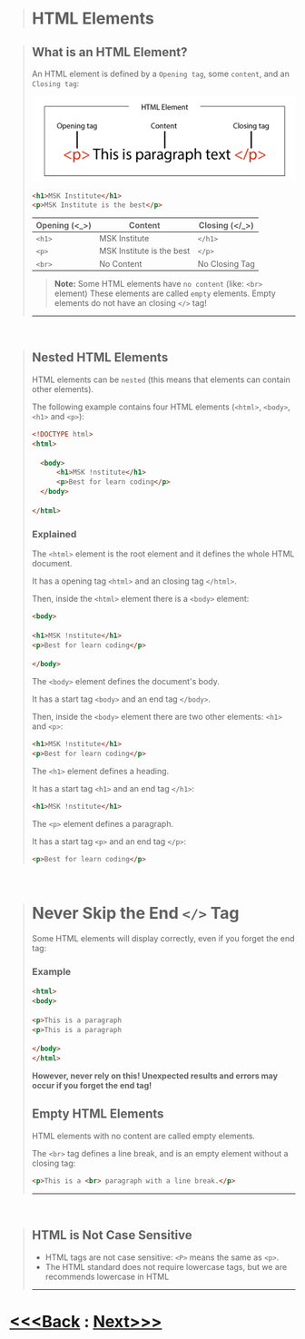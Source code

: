 ># HTML Elements

>## What is an HTML Element?
>An HTML element is defined by a `Opening tag`, some `content`, and an `Closing tag`:
>
>![alt text](./html_element.png) 
>
>```html
><h1>MSK Institute</h1>
><p>MSK Institute is the best</p>
>```
>
>| Opening (<_>) | Content | Closing (</_>) |
>| ------ | ------ | ------ |
>| `<h1>` | MSK Institute | `</h1>` |
>| `<p>` | MSK Institute is the best | `</p>` |
>| `<br>` | No Content | No Closing Tag  |
>
> >**Note:** Some HTML elements have `no content` (like: `<br>` element) These elements are called `empty` elements. Empty elements do not have an closing `</>` tag!
>
>---

<br>

>## Nested HTML Elements
>HTML elements can be `nested` (this means that elements can contain other elements).
>
>
>The following example contains four HTML elements (`<html>`, `<body>`, `<h1>` and `<p>`):
>
>```html
><!DOCTYPE html>  
><html>  
>
>   <body>  
>       <h1>MSK !nstitute</h1>  
>       <p>Best for learn coding</p>
>   </body>  
>
></html>
>```
>
>### Explained
>
>The `<html>` element is the root element and it defines the whole HTML document.
>
>It has a opening tag `<html>` and an closing tag `</html>`.
>
>Then, inside the `<html>` element there is a `<body>` element:
>```html
><body>  
>  
><h1>MSK !nstitute</h1>  
><p>Best for learn coding</p>  
>  
></body>
>```
>
>The `<body>` element defines the document's body.
>
>It has a start tag `<body>` and an end tag `</body>`.
>
>Then, inside the `<body>` element there are two other elements: `<h1>` and `<p>`:
>```html
><h1>MSK !nstitute</h1>  
><p>Best for learn coding</p>
>```
>
>The `<h1>` element defines a heading.
>
>It has a start tag `<h1>` and an end tag `</h1>`:
>```html
><h1>MSK !nstitute</h1>
>```
>
>The `<p>` element defines a paragraph.
>
>It has a start tag `<p>` and an end tag `</p>`:
>```html
><p>Best for learn coding</p>
>```

<br>

># Never Skip the End `</>` Tag
>
>Some HTML elements will display correctly, even if you forget the end tag:
>
>### Example
>```html
><html>  
><body>  
>  
><p>This is a paragraph  
><p>This is a paragraph  
>  
></body>  
></html>
>```
>
>**However, never rely on this! Unexpected results and errors may occur if you forget the end tag!**
>
>## Empty HTML Elements
>
>HTML elements with no content are called empty elements.
>
>The `<br>` tag defines a line break, and is an empty element without a closing tag:
>
>```html
><p>This is a <br> paragraph with a line break.</p>
>```
>---

<br>

>## HTML is Not Case Sensitive
>
> - HTML tags are not case sensitive: `<P>` means the same as `<p>`.
> - The HTML standard does not require lowercase tags, but we are recommends lowercase in HTML
>---

# [<<<Back](../02_SetUp/SetUp.md) : [Next>>>](../04_Attributes/01_Attributes.md)
